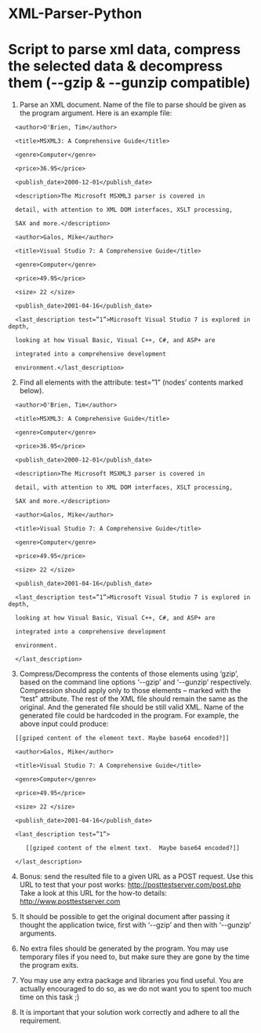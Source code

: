 # XML-Parser-Python
# Script to parse xml data, compress the selected data &amp; decompress them (--gzip &amp; --gunzip compatible)



 1. Parse an XML document.  Name of the file to parse should be given as the program argument. 
    Here is an example file:

 

<bookstore>

   <book id="bk111" test=”1”>

      <author>O'Brien, Tim</author>

      <title>MSXML3: A Comprehensive Guide</title>

      <genre>Computer</genre>

      <price>36.95</price>

      <publish_date>2000-12-01</publish_date>

      <description>The Microsoft MSXML3 parser is covered in

      detail, with attention to XML DOM interfaces, XSLT processing,

      SAX and more.</description>

   </book>

   <book id="bk112">

      <author>Galos, Mike</author>

      <title>Visual Studio 7: A Comprehensive Guide</title>

      <genre>Computer</genre>

      <price>49.95</price>

      <size> 22 </size>

      <publish_date>2001-04-16</publish_date>

      <last_description test=”1”>Microsoft Visual Studio 7 is explored in depth,

      looking at how Visual Basic, Visual C++, C#, and ASP+ are

      integrated into a comprehensive development

      environment.</last_description>

   </book>

</bookstore>

 

2.  Find all elements with the attribute: test=”1” (nodes’ contents marked below).

<bookstore>

   <book id="bk111" test=”1”>

      <author>O'Brien, Tim</author>

      <title>MSXML3: A Comprehensive Guide</title>

      <genre>Computer</genre>

      <price>36.95</price>

      <publish_date>2000-12-01</publish_date>

      <description>The Microsoft MSXML3 parser is covered in

      detail, with attention to XML DOM interfaces, XSLT processing,

      SAX and more.</description>

   </book>

   <book id="bk112">

      <author>Galos, Mike</author>

      <title>Visual Studio 7: A Comprehensive Guide</title>

      <genre>Computer</genre>

      <price>49.95</price>

      <size> 22 </size>

      <publish_date>2001-04-16</publish_date>

      <last_description test=”1”>Microsoft Visual Studio 7 is explored in depth,

      looking at how Visual Basic, Visual C++, C#, and ASP+ are

      integrated into a comprehensive development

      environment.

      </last_description>

   </book>

</bookstore>

 

3.  Compress/Decompress the contents of those elements using ‘gzip’, based on the command line options ‘--gzip’ and ‘--gunzip’ respectively.  Compression should apply only to those elements – marked with the “test” attribute.  The rest of the XML file should remain the same as the original. And the generated file should be still valid XML.  Name of the generated file could be hardcoded in the program.  For example, the above input could produce:

<bookstore>

   <book id="bk111" test=”1”>

      [[gziped content of the element text. Maybe base64 encoded?]]

   </book>

   <book id="bk112">

      <author>Galos, Mike</author>

      <title>Visual Studio 7: A Comprehensive Guide</title>

      <genre>Computer</genre>

      <price>49.95</price>

      <size> 22 </size>

      <publish_date>2001-04-16</publish_date>

      <last_description test=”1”>

         [[gziped content of the elment text.  Maybe base64 encoded?]]

      </last_description>

   </book>

</bookstore>

 

 

4. Bonus: send the resulted file to a given URL as a POST request.
    Use this URL to test that your post works: http://posttestserver.com/post.php
   Take a look at this URL for the how-to details: http://www.posttestserver.com

5. It should be possible to get the original document after passing it thought the application twice, first with ‘--gzip’ and then with ‘--gunzip’ arguments.

6. No extra files should be generated by the program.  You may use temporary files if you need to, but make sure they are gone by the time the program exits.

7. You may use any extra package and libraries you find useful.  You are actually encouraged to do so, as we do not want you to spent too much time on this task ;)

8. It is important that your solution work correctly and adhere to all the requirement.
